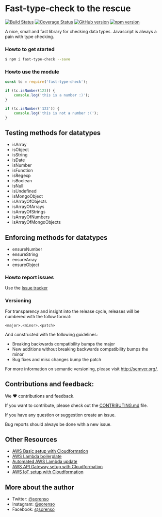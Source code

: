 # Fast-type-check to the rescue

[![Build Status](https://travis-ci.org/5orenso/fast-type-check.svg?branch=master)](https://travis-ci.org/5orenso/fast-type-check)
[![Coverage Status](https://coveralls.io/repos/github/5orenso/fast-type-check/badge.svg?branch=master)](https://coveralls.io/github/5orenso/fast-type-check?branch=master)
[![GitHub version](https://badge.fury.io/gh/5orenso%2Ffast-type-check.svg)](https://badge.fury.io/gh/5orenso%2Ffast-type-check)
[![npm version](https://badge.fury.io/js/fast-type-check.svg)](https://badge.fury.io/js/fast-type-check)

A nice, small and fast library for checking data types. Javascript is always a pain with type checking.

### Howto to get started
```bash
$ npm i fast-type-check --save
```

### Howto use the module
```javascript
const tc = require('fast-type-check');

if (tc.isNumber(123)) {
    console.log('this is a number :)');
}

if (tc.isNumber('123')) {
    console.log('this is not a number :(');
}
```

## Testing methods for datatypes

- isArray
- isObject
- isString
- isDate
- isNumber
- isFunction
- isRegexp
- isBoolean
- isNull
- isUndefined
- isMongoObject
- isArrayOfObjects
- isArrayOfArrays
- isArrayOfStrings
- isArrayOfNumbers
- isArrayOfMongoObjects

## Enforcing methods for datatypes

- ensureNumber
- ensureString
- ensureArray
- ensureObject


### Howto report issues
Use the [Issue tracker](https://github.com/5orenso/fast-type-check/issues)


### Versioning
For transparency and insight into the release cycle, releases will be
numbered with the follow format:

`<major>.<minor>.<patch>`

And constructed with the following guidelines:

* Breaking backwards compatibility bumps the major
* New additions without breaking backwards compatibility bumps the minor
* Bug fixes and misc changes bump the patch

For more information on semantic versioning, please visit http://semver.org/.


## Contributions and feedback:

We ❤️ contributions and feedback.

If you want to contribute, please check out the [CONTRIBUTING.md](CONTRIBUTING.md) file.

If you have any question or suggestion create an issue.

Bug reports should always be done with a new issue.


## Other Resources

* [AWS Basic setup with Cloudformation](https://github.com/5orenso/aws-cloudformation-base)
* [AWS Lambda boilerplate](https://github.com/5orenso/aws-lambda-boilerplate)
* [Automated AWS Lambda update](https://github.com/5orenso/aws-lambda-autodeploy-lambda)
* [AWS API Gateway setup with Cloudformation](https://github.com/5orenso/aws-cloudformation-api-gateway)
* [AWS IoT setup with Cloudformation](https://github.com/5orenso/aws-cloudformation-iot)


## More about the author

- Twitter: [@sorenso](https://twitter.com/sorenso)
- Instagram: [@sorenso](https://instagram.com/sorenso)
- Facebook: [@sorenso](https://facebook.com/sorenso)

